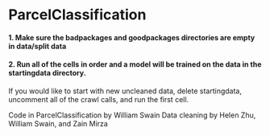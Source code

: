 # ParcelClassification
#### 1. Make sure the badpackages and goodpackages directories are empty in data/split data 
#### 2. Run all of the cells in order and a model will be trained on the data in the startingdata directory.

If you would like to start with new uncleaned data, delete startingdata, uncomment all of the crawl calls, and run the first cell. 

Code in ParcelClassification by William Swain
Data cleaning by Helen Zhu, William Swain, and Zain Mirza
